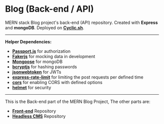 # Blog (Back-end / API)

MERN stack Blog project's back-end (API) repository. Created with **Express** and **mongoDB**. Deployed on [**Cyclic.sh**](https://www.cyclic.sh/).

---

**Helper Dependencies:**

-   [**Passport.js**](https://www.passportjs.org/) for authorization
-   [**Fakerjs**](https://fakerjs.dev/) for mocking data in development
-   [**Mongoose**](https://mongoosejs.com/) for mongoDB
-   [**bcryptjs**](https://www.npmjs.com/package/bcryptjs) for hashing passwords
-   [**jsonwebtoken**](https://www.npmjs.com/package/jsonwebtoken) for JWTs
-   [**express-rate-limit**](https://www.npmjs.com/package/express-rate-limit) for limiting the post requests per defined time
-   [**cors**](https://www.npmjs.com/package/helmet) for enabling CORS with defined options
-   [**helmet**](https://www.npmjs.com/package/helmet) for security

---

This is the Back-end part of the MERN Blog Project, The other parts are:

-   [**Front-end**](https://github.com/fatiharapoglu/blog-frontend) Repository
-   [**Headless CMS**](https://github.com/fatiharapoglu/blog-cms) Repository
